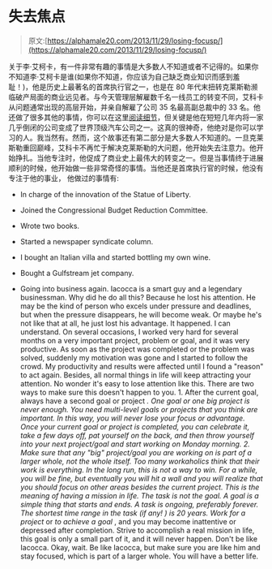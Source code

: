 # 失去焦点

> 原文:[https://alphamale20.com/2013/11/29/losing-focusp/](https://alphamale20.com/2013/11/29/losing-focusp/)

关于李·艾柯卡，有一件非常有趣的事情是大多数人不知道或者不记得的。如果你不知道李·艾柯卡是谁(如果你不知道，你应该为自己缺乏商业知识而感到羞耻！)，他是历史上最著名的首席执行官之一，也是在 80 年代末扭转克莱斯勒濒临破产局面的商业远见者。与今天管理层解雇数千名一线员工的转变不同，艾科卡从问题通常出现的高层开始，并亲自解雇了公司 35 名最高副总裁中的 33 名。他还做了很多其他的事情，你可以在这里[阅读细节](http://www.dragoncollege.edu.au/blog/2011/how-lee-iacocca-resurrected-chrysler-and-its-lessons-for-us/)，但关键是他在短短几年内将一家几乎倒闭的公司变成了世界顶级汽车公司之一。这真的很神奇，他绝对是你可以学习的人。我当然有。然而，这个故事还有第二部分是大多数人不知道的。一旦克莱斯勒重回巅峰，艾科卡不再忙于解决克莱斯勒的大问题，他开始失去注意力。他开始挣扎。当他专注时，他促成了商业史上最伟大的转变之一。但是当事情终于进展顺利的时候，他开始做一些非常奇怪的事情。当他还是首席执行官的时候，他没有专注于他的事业， 他做过的事情有:

*   In charge of the innovation of the Statue of Liberty.

*   Joined the Congressional Budget Reduction Committee.

*   Wrote two books.

*   Started a newspaper syndicate column.

*   I bought an Italian villa and started bottling my own wine.

*   Bought a Gulfstream jet company.

*   Going into business again. Iacocca is a smart guy and a legendary businessman. Why did he do all this? Because he lost his attention. He may be the kind of person who excels under pressure and deadlines, but when the pressure disappears, he will become weak. Or maybe he's not like that at all, he just lost his advantage. It happened. I can understand. On several occasions, I worked very hard for several months on a very important project, problem or goal, and it was very productive. As soon as the project was completed or the problem was solved, suddenly my motivation was gone and I started to follow the crowd. My productivity and results were affected until I found a "reason" to act again. Besides, all normal things in life will keep attracting your attention. No wonder it's easy to lose attention like this. There are two ways to make sure this doesn't happen to you. 1\. After the current goal, always have a second goal or project *. One goal or one big project is never enough. You need multi-level goals or projects that you think are important. In this way, you will never lose your focus or advantage. Once your current goal or project is completed, you can celebrate it, take a few days off, pat yourself on the back, and then throw yourself into your next project/goal and start working on Monday morning. 2\. Make sure that any "big" project/goal you are working on is part of a larger whole, not the whole itself. Too many workaholics think that their work is everything. In the long run, this is not a way to win. For a while, you will be fine, but eventually you will hit a wall and you will realize that you should focus on other areas besides the current project. This is the meaning of having a mission in life. The task is not the goal. A goal is a simple thing that starts and ends. A task is ongoing, preferably forever. The shortest time range in the task (if any! ) is 20 years. Work for a project* or *to achieve a goal* , and you may become inattentive or depressed after completion. Strive to accomplish a real mission in life, this goal is only a small part of it, and it will never happen. Don't be like Iacocca. Okay, wait. Be like Iacocca, but make sure you are like him and stay focused, which is part of a larger whole. You will have a better life.